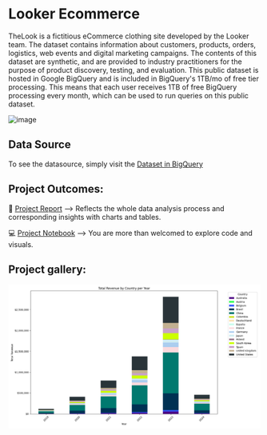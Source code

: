 # Looker Ecommerce
TheLook is a fictitious eCommerce clothing site developed by the Looker team. The dataset contains information about customers, products, orders, logistics, web events and digital marketing campaigns. The contents of this dataset are synthetic, and are provided to industry practitioners for the purpose of product discovery, testing, and evaluation.
This public dataset is hosted in Google BigQuery and is included in BigQuery's 1TB/mo of free tier processing. This means that each user receives 1TB of free BigQuery processing every month, which can be used to run queries on this public dataset.

![image](https://github.com/user-attachments/assets/b62084c5-8ee7-4a59-ba0a-1fdc66b1168a)

## Data Source

To see the datasource, simply visit the [Dataset in BigQuery](https://console.cloud.google.com/bigquery?p=bigquery-public-data&d=thelook_ecommerce&page=dataset&project=%3F&ws=!1m4!1m3!3m2!1sbigquery-public-data!2sthelook_ecommerce&inv=1&invt=AbrJug)

## Project Outcomes:

📑 [Project Report](https://github.com/NickTimosh/KPMG_project/blob/main/Deliverables/kpmg_Report_draft.pdf) --> Reflects the whole data analysis process and corresponding insights with charts and tables.

💻 [Project Notebook](https://github.com/LogiNika/LkEcommerce/blob/1e5a8f3b5528774b5992d3355f0cd4202f5b19f8/LookerEcommerce.py) --> You are more than welcomed to explore code and visuals. 

## Project gallery:

![image](https://github.com/LogiNika/LkEcommerce/blob/dae9ff08840d6dfe00e72981997733a16cf8ccca/report/Total%20Revenue%20by%20Country.png)
